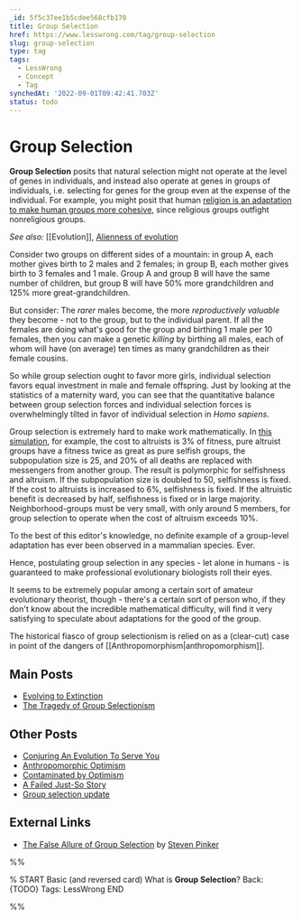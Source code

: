 ```yaml
---
_id: 5f5c37ee1b5cdee568cfb170
title: Group Selection
href: https://www.lesswrong.com/tag/group-selection
slug: group-selection
type: tag
tags:
  - LessWrong
  - Concept
  - Tag
synchedAt: '2022-09-01T09:42:41.703Z'
status: todo
---
```


# Group Selection

**Group Selection** posits that natural selection might not operate at the level of genes in individuals, and instead also operate at genes in groups of individuals, i.e. selecting for genes for the group even at the expense of the individual. For example, you might posit that human [religion is an adaptation to make human groups more cohesive](http://lesswrong.com/lw/mk/a_failed_justso_story/), since religious groups outfight nonreligious groups.

*See also:* [[Evolution]], [Alienness of evolution](https://wiki.lesswrong.com/wiki/Alienness_of_evolution)

Consider two groups on different sides of a mountain: in group A, each mother gives birth to 2 males and 2 females; in group B, each mother gives birth to 3 females and 1 male. Group A and group B will have the same number of children, but group B will have 50% more grandchildren and 125% more great-grandchildren.

But consider: The *rarer* males become, the more *reproductively valuable* they become - not to the group, but to the individual parent. If all the females are doing what's good for the group and birthing 1 male per 10 females, then you can make a genetic *killing* by birthing all males, each of whom will have (on average) ten times as many grandchildren as their female cousins.

So while group selection ought to favor more girls, individual selection favors equal investment in male and female offspring. Just by looking at the statistics of a maternity ward, you can see that the quantitative balance between group selection forces and individual selection forces is overwhelmingly tilted in favor of individual selection in *Homo sapiens*.

Group selection is extremely hard to make work mathematically. In [this simulation](http://www.gnxp.com/MT2/archives/003540.html), for example, the cost to altruists is 3% of fitness, pure altruist groups have a fitness twice as great as pure selfish groups, the subpopulation size is 25, and 20% of all deaths are replaced with messengers from another group. The result is polymorphic for selfishness and altruism. If the subpopulation size is doubled to 50, selfishness is fixed. If the cost to altruists is increased to 6%, selfishness is fixed. If the altruistic benefit is decreased by half, selfishness is fixed or in large majority. Neighborhood-groups must be very small, with only around 5 members, for group selection to operate when the cost of altruism exceeds 10%.

To the best of this editor's knowledge, no definite example of a group-level adaptation has ever been observed in a mammalian species. Ever.

Hence, postulating group selection in any species - let alone in humans - is guaranteed to make professional evolutionary biologists roll their eyes.

It seems to be extremely popular among a certain sort of amateur evolutionary theorist, though - there's a certain sort of person who, if they don't know about the incredible mathematical difficulty, will find it very satisfying to speculate about adaptations for the good of the group.

The historical fiasco of group selectionism is relied on as a (clear-cut) case in point of the dangers of [[Anthropomorphism|anthropomorphism]].

## Main Posts

- [Evolving to Extinction](http://lesswrong.com/lw/l5/evolving_to_extinction/)
- [The Tragedy of Group Selectionism](http://lesswrong.com/lw/kw/the_tragedy_of_group_selectionism/)

## Other Posts

- [Conjuring An Evolution To Serve You](http://lesswrong.com/lw/l8/conjuring_an_evolution_to_serve_you/)
- [Anthropomorphic Optimism](http://lesswrong.com/lw/st/anthropomorphic_optimism/)
- [Contaminated by Optimism](http://lesswrong.com/lw/su/contaminated_by_optimism/)
- [A Failed Just-So Story](http://lesswrong.com/lw/mk/a_failed_justso_story/)
- [Group selection update](http://lesswrong.com/lw/300/group_selection_update/)

## External Links

- [The False Allure of Group Selection](http://edge.org/conversation/the-false-allure-of-group-selection) by [Steven Pinker](https://en.wikipedia.org/wiki/Steven_Pinker)


%%

% START
Basic (and reversed card)
What is **Group Selection**?
Back: {TODO}
Tags: LessWrong
END
<!--ID: 1663157000553-->


%%
	
